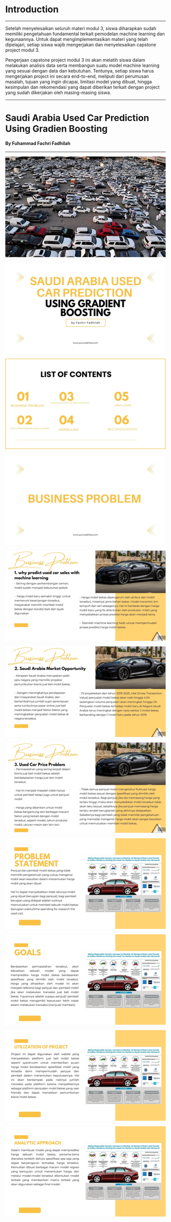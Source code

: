 # Introduction
<hr>
Setelah menyelesaikan seluruh materi modul 3, siswa diharapkan sudah memiliki pengetahuan fundamental terkait pemodelan machine learning dan kegunaannya. Untuk dapat
mengimplementasikan materi yang telah dipelajari, setiap siswa wajib mengerjakan dan menyelesaikan capstone project modul 3.

Pengerjaan capstone project modul 3 ini akan melatih siswa dalam melakukan analisis data serta membangun suatu model machine learning yang sesuai dengan data dan kebutuhan. Tentunya, setiap siswa harus mengerjakan project ini secara end-to-end, meliputi dari perumusan masalah, tujuan yang ingin dicapai, limitasi model yang dibuat, hingga kesimpulan dan rekomendasi yang dapat diberikan terkait dengan project yang sudah dikerjakan oleh masing-masing siswa.
<hr>

# Saudi Arabia Used Car Prediction Using Gradien Boosting


#### By Fuhammad Fachri Fadhilah
<hr>

![Header Perumahan California](https://github.com/fachriomee/CAPSTONE-MODUL-3-PURWADHIKA/blob/main/gambar/200721092946arabsaudiPPN15revisi.jpg)

![1](https://github.com/fachriomee/CAPSTONE-MODUL-3-PURWADHIKA/blob/main/gambar/1.jpg)

![2](https://github.com/fachriomee/CAPSTONE-MODUL-3-PURWADHIKA/blob/main/gambar/2.jpg)

![3](https://github.com/fachriomee/CAPSTONE-MODUL-3-PURWADHIKA/blob/main/gambar/3.jpg)

![4](https://github.com/fachriomee/CAPSTONE-MODUL-3-PURWADHIKA/blob/main/gambar/4.jpg)

![5](https://github.com/fachriomee/CAPSTONE-MODUL-3-PURWADHIKA/blob/main/gambar/5.jpg)

![6](https://github.com/fachriomee/CAPSTONE-MODUL-3-PURWADHIKA/blob/main/gambar/6.jpg)

![7](https://github.com/fachriomee/CAPSTONE-MODUL-3-PURWADHIKA/blob/main/gambar/7.jpg)

![8](https://github.com/fachriomee/CAPSTONE-MODUL-3-PURWADHIKA/blob/main/gambar/8.jpg)

![9](https://github.com/fachriomee/CAPSTONE-MODUL-3-PURWADHIKA/blob/main/gambar/9.jpg)

![10](https://github.com/fachriomee/CAPSTONE-MODUL-3-PURWADHIKA/blob/main/gambar/10.jpg)
